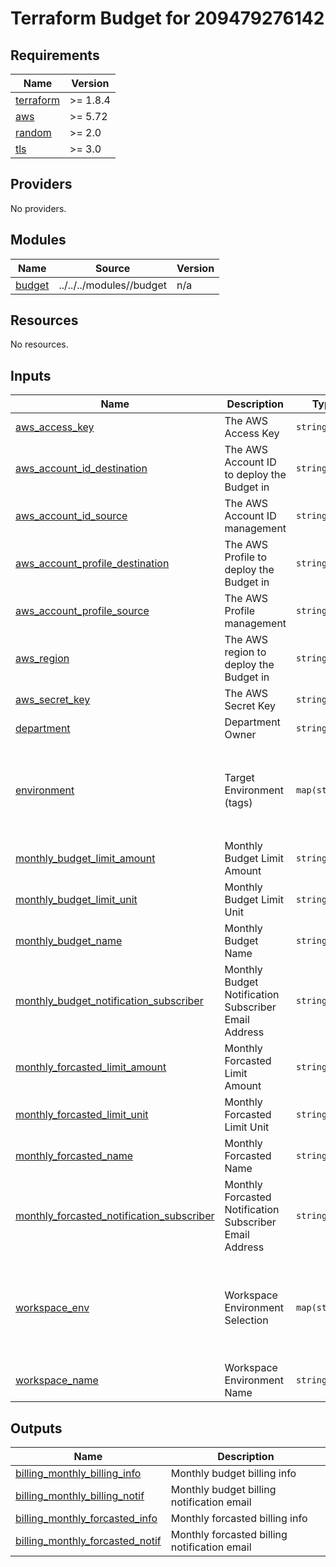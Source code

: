 # Terraform Budget for 209479276142

<!-- BEGIN_TF_DOCS -->
## Requirements

| Name | Version |
|------|---------|
| <a name="requirement_terraform"></a> [terraform](#requirement\_terraform) | >= 1.8.4 |
| <a name="requirement_aws"></a> [aws](#requirement\_aws) | >= 5.72 |
| <a name="requirement_random"></a> [random](#requirement\_random) | >= 2.0 |
| <a name="requirement_tls"></a> [tls](#requirement\_tls) | >= 3.0 |

## Providers

No providers.

## Modules

| Name | Source | Version |
|------|--------|---------|
| <a name="module_budget"></a> [budget](#module\_budget) | ../../../modules//budget | n/a |

## Resources

No resources.

## Inputs

| Name | Description | Type | Default | Required |
|------|-------------|------|---------|:--------:|
| <a name="input_aws_access_key"></a> [aws\_access\_key](#input\_aws\_access\_key) | The AWS Access Key | `string` | `""` | no |
| <a name="input_aws_account_id_destination"></a> [aws\_account\_id\_destination](#input\_aws\_account\_id\_destination) | The AWS Account ID to deploy the Budget in | `string` | `"209479276142"` | no |
| <a name="input_aws_account_id_source"></a> [aws\_account\_id\_source](#input\_aws\_account\_id\_source) | The AWS Account ID management | `string` | `"209479276142"` | no |
| <a name="input_aws_account_profile_destination"></a> [aws\_account\_profile\_destination](#input\_aws\_account\_profile\_destination) | The AWS Profile to deploy the Budget in | `string` | `"GXC-TF-User-Executor-HUB01-UAT"` | no |
| <a name="input_aws_account_profile_source"></a> [aws\_account\_profile\_source](#input\_aws\_account\_profile\_source) | The AWS Profile management | `string` | `"GXC-TF-User-Executor-HUB01-UAT"` | no |
| <a name="input_aws_region"></a> [aws\_region](#input\_aws\_region) | The AWS region to deploy the Budget in | `string` | `"ap-southeast-3"` | no |
| <a name="input_aws_secret_key"></a> [aws\_secret\_key](#input\_aws\_secret\_key) | The AWS Secret Key | `string` | `""` | no |
| <a name="input_department"></a> [department](#input\_department) | Department Owner | `string` | `"DEVOPS"` | no |
| <a name="input_environment"></a> [environment](#input\_environment) | Target Environment (tags) | `map(string)` | <pre>{<br/>  "default": "DEF",<br/>  "lab": "RND",<br/>  "nonprod": "NONPROD",<br/>  "prod": "PROD",<br/>  "staging": "STG"<br/>}</pre> | no |
| <a name="input_monthly_budget_limit_amount"></a> [monthly\_budget\_limit\_amount](#input\_monthly\_budget\_limit\_amount) | Monthly Budget Limit Amount | `string` | `"1500"` | no |
| <a name="input_monthly_budget_limit_unit"></a> [monthly\_budget\_limit\_unit](#input\_monthly\_budget\_limit\_unit) | Monthly Budget Limit Unit | `string` | `"USD"` | no |
| <a name="input_monthly_budget_name"></a> [monthly\_budget\_name](#input\_monthly\_budget\_name) | Monthly Budget Name | `string` | `"monthly_budget_1500"` | no |
| <a name="input_monthly_budget_notification_subscriber"></a> [monthly\_budget\_notification\_subscriber](#input\_monthly\_budget\_notification\_subscriber) | Monthly Budget Notification Subscriber Email Address | `string` | `"billing@domain.com"` | no |
| <a name="input_monthly_forcasted_limit_amount"></a> [monthly\_forcasted\_limit\_amount](#input\_monthly\_forcasted\_limit\_amount) | Monthly Forcasted Limit Amount | `string` | `"1000"` | no |
| <a name="input_monthly_forcasted_limit_unit"></a> [monthly\_forcasted\_limit\_unit](#input\_monthly\_forcasted\_limit\_unit) | Monthly Forcasted Limit Unit | `string` | `"USD"` | no |
| <a name="input_monthly_forcasted_name"></a> [monthly\_forcasted\_name](#input\_monthly\_forcasted\_name) | Monthly Forcasted Name | `string` | `"monthly_forcasted_1000"` | no |
| <a name="input_monthly_forcasted_notification_subscriber"></a> [monthly\_forcasted\_notification\_subscriber](#input\_monthly\_forcasted\_notification\_subscriber) | Monthly Forcasted Notification Subscriber Email Address | `string` | `"billing@domain.com"` | no |
| <a name="input_workspace_env"></a> [workspace\_env](#input\_workspace\_env) | Workspace Environment Selection | `map(string)` | <pre>{<br/>  "default": "default",<br/>  "lab": "rnd",<br/>  "nonprod": "nonprod",<br/>  "prod": "prod",<br/>  "staging": "staging"<br/>}</pre> | no |
| <a name="input_workspace_name"></a> [workspace\_name](#input\_workspace\_name) | Workspace Environment Name | `string` | `"default"` | no |

## Outputs

| Name | Description |
|------|-------------|
| <a name="output_billing_monthly_billing_info"></a> [billing\_monthly\_billing\_info](#output\_billing\_monthly\_billing\_info) | Monthly budget billing info |
| <a name="output_billing_monthly_billing_notif"></a> [billing\_monthly\_billing\_notif](#output\_billing\_monthly\_billing\_notif) | Monthly budget billing notification email |
| <a name="output_billing_monthly_forcasted_info"></a> [billing\_monthly\_forcasted\_info](#output\_billing\_monthly\_forcasted\_info) | Monthly forcasted billing info |
| <a name="output_billing_monthly_forcasted_notif"></a> [billing\_monthly\_forcasted\_notif](#output\_billing\_monthly\_forcasted\_notif) | Monthly forcasted billing notification email |
<!-- END_TF_DOCS -->